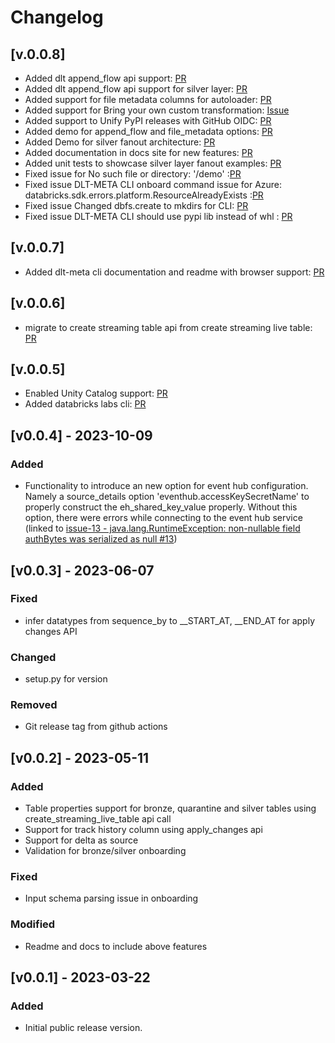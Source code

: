 # Changelog
## [v.0.0.8] 
- Added dlt append_flow api support: [PR](https://github.com/databrickslabs/dlt-meta/pull/58)
- Added dlt append_flow api support for silver layer: [PR](https://github.com/databrickslabs/dlt-meta/pull/63)
- Added support for file metadata columns for autoloader: [PR](https://github.com/databrickslabs/dlt-meta/pull/56)
- Added support for Bring your own custom transformation: [Issue](https://github.com/databrickslabs/dlt-meta/issues/68)
- Added support to Unify PyPI releases with GitHub OIDC: [PR](https://github.com/databrickslabs/dlt-meta/pull/62)
- Added demo for append_flow and file_metadata options: [PR](https://github.com/databrickslabs/dlt-meta/issues/74)
- Added Demo for silver fanout architecture: [PR](https://github.com/databrickslabs/dlt-meta/pull/83)
- Added documentation in docs site for new features: [PR](https://github.com/databrickslabs/dlt-meta/pull/64)
- Added unit tests to showcase silver layer fanout examples: [PR](https://github.com/databrickslabs/dlt-meta/pull/67)
- Fixed issue for No such file or directory: '/demo' :[PR](https://github.com/databrickslabs/dlt-meta/issues/59)
- Fixed issue DLT-META CLI onboard command issue for Azure: databricks.sdk.errors.platform.ResourceAlreadyExists :[PR](https://github.com/databrickslabs/dlt-meta/issues/51)
- Fixed issue Changed dbfs.create to mkdirs for CLI: [PR](https://github.com/databrickslabs/dlt-meta/pull/53)
- Fixed issue DLT-META CLI should use pypi lib instead of whl : [PR](https://github.com/databrickslabs/dlt-meta/pull/79)

## [v.0.0.7] 
- Added dlt-meta cli documentation and readme with browser support: [PR](https://github.com/databrickslabs/dlt-meta/pull/45)

## [v.0.0.6] 
- migrate to create streaming table api from create streaming live table: [PR](https://github.com/databrickslabs/dlt-meta/pull/39)

## [v.0.0.5] 
- Enabled Unity Catalog support: [PR](https://github.com/databrickslabs/dlt-meta/pull/28)
- Added databricks labs cli: [PR](https://github.com/databrickslabs/dlt-meta/pull/28)

## [v0.0.4] - 2023-10-09
### Added
- Functionality to introduce an new option for event hub configuration. Namely a source_details option 'eventhub.accessKeySecretName' to properly construct the eh_shared_key_value properly. Without this option, there were errors while connecting to the event hub service (linked to [issue-13 - java.lang.RuntimeException: non-nullable field authBytes was serialized as null #13](https://github.com/databrickslabs/dlt-meta/issues/13))

## [v0.0.3] - 2023-06-07
### Fixed
-  infer datatypes from sequence_by to __START_AT, __END_AT for apply changes API
### Changed
-   setup.py for version
### Removed
-   Git release tag from github actions

## [v0.0.2] - 2023-05-11
### Added
- Table properties support for bronze, quarantine and silver tables using create_streaming_live_table api call
- Support for track history column using apply_changes api
- Support for delta as source
- Validation for bronze/silver onboarding
### Fixed
- Input schema parsing issue in onboarding
### Modified
-  Readme and docs to include above features

## [v0.0.1] - 2023-03-22
### Added

- Initial public release version.